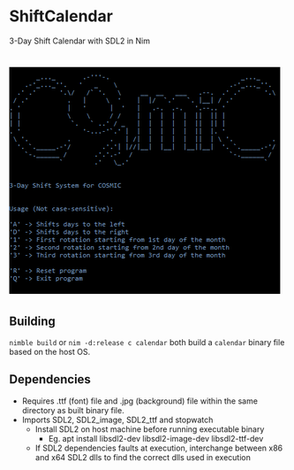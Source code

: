 # ShiftCalendar
3-Day Shift Calendar with SDL2 in Nim

# ![Running Binary File](Calendar.png)

## Building

`nimble build` or `nim -d:release c calendar` both build a `calendar`
binary file based on the host OS.

## Dependencies

- Requires .ttf (font) file and .jpg (background) file within the same directory as built binary file.
- Imports SDL2, SDL2_image, SDL2_ttf and stopwatch
	- Install SDL2 on host machine before running executable binary
		- Eg. apt install libsdl2-dev libsdl2-image-dev libsdl2-ttf-dev
	- If SDL2 dependencies faults at execution, interchange between x86 and x64 SDL2 dlls to find the correct dlls used in execution
